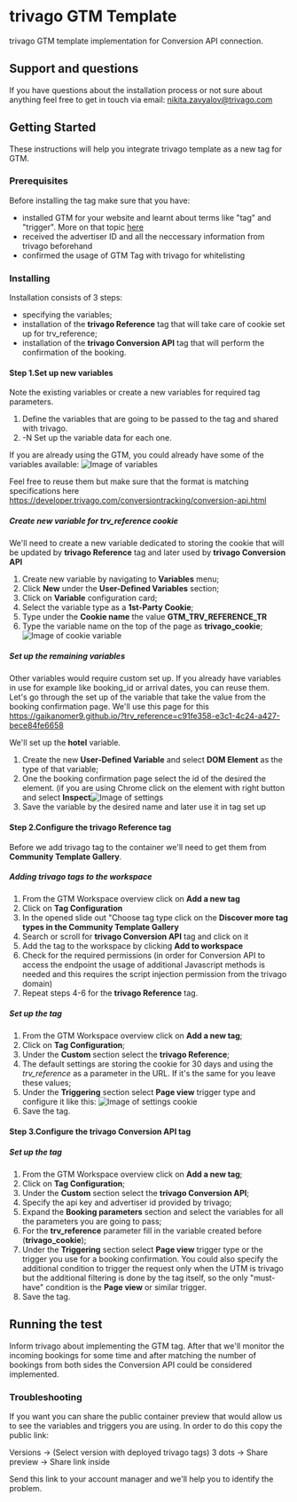 # trivago GTM Template

trivago GTM template implementation for Conversion API connection.

## Support and questions

If you have questions about the installation process or not sure about anything feel free to get in touch via email: nikita.zavyalov@trivago.com

## Getting Started

These instructions will help you integrate trivago template as a new tag for GTM.

### Prerequisites

Before installing the tag make sure that you have:

* installed GTM for your website and learnt about terms like "tag" and "trigger". More on that topic [here](https://tagmanager.google.com/#/home)
* received the advertiser ID and all the neccessary information from trivago beforehand
* confirmed the usage of GTM Tag with trivago for whitelisting

### Installing

Installation consists of 3 steps:
* specifying the variables;
* installation of the **trivago Reference** tag that will take care of cookie set up for trv_reference;
* installation of the **trivago Conversion API** tag that will perform the confirmation of the booking.

#### Step 1.Set up new variables

Note the existing variables or create a new variables for required tag parameters.

1. Define the variables that are going to be passed to the tag and shared with trivago.
2. -N Set up the variable data for each one.

If you are already using the GTM, you could already have some of the variables available:
![Image of variables](https://raw.githubusercontent.com/Gaikanomer9/trivago_scripts/master/variables.png)

Feel free to reuse them but make sure that the format is matching specifications here https://developer.trivago.com/conversiontracking/conversion-api.html

##### Create new variable for trv_reference cookie

We'll need to create a new variable dedicated to storing the cookie that will be updated by **trivago Reference** tag and later used by **trivago Conversion API**

1. Create new variable by navigating to **Variables** menu;
2. Click **New** under the **User-Defined Variables** section;
3. Click on **Variable** configuration card;
4. Select the variable type as a **1st-Party Cookie**;
5. Type under the **Cookie name** the value **GTM_TRV_REFERENCE_TR** 
6. Type the variable name on the top of the page as **trivago_cookie**;
![Image of cookie variable](https://raw.githubusercontent.com/Gaikanomer9/trivago_scripts/master/trivago_cookie.png)


##### Set up the remaining variables

Other variables would require custom set up. If you already have variables in use for example like booking_id or arrival dates, you can reuse them. 
Let's go through the set up of the variable that take the value from the booking confirmation page. We'll use this page for this https://gaikanomer9.github.io/?trv_reference=c91fe358-e3c1-4c24-a427-bece84fe6658

We'll set up the **hotel** variable.

1. Create the new **User-Defined Variable** and select **DOM Element** as the type of that variable;
2. One the booking confirmation page select the id of the desired the element. (if you are using Chrome click on the element with right button and select **Inspect**![Image of settings](https://raw.githubusercontent.com/Gaikanomer9/trivago_scripts/master/id.png)
3. Save the variable by the desired name and later use it in tag set up

#### Step 2.Configure the trivago Reference tag

Before we add trivago tag to the container we'll need to get them from **Community Template Gallery**.

##### Adding trivago tags to the workspace

1. From the GTM Workspace overview click on **Add a new tag**
2. Click on **Tag Configuration**
3. In the opened slide out "Choose tag type click on the **Discover more tag types in the Community Template Gallery**
4. Search or scroll for **trivago Conversion API** tag and click on it
5. Add the tag to the workspace by clicking **Add to workspace**
6. Check for the required permissions (in order for Conversion API to access the endpoint the usage of additional Javascript methods is needed and this requires the script injection permission from the trivago domain)
7. Repeat steps 4-6 for the **trivago Reference** tag.

##### Set up the tag

1. From the GTM Workspace overview click on **Add a new tag**;
2. Click on **Tag Configuration**;
3. Under the **Custom** section select the **trivago Reference**;
4. The default settings are storing the cookie for 30 days and using the *trv_reference* as a parameter in the URL. If it's the same for you leave these values;
5. Under the **Triggering** section select **Page view** trigger type and configure it like this:
![Image of settings cookie](https://raw.githubusercontent.com/Gaikanomer9/trivago_scripts/master/settings.png)
6. Save the tag.

#### Step 3.Configure the trivago Conversion API tag

##### Set up the tag

1. From the GTM Workspace overview click on **Add a new tag**;
2. Click on **Tag Configuration**;
3. Under the **Custom** section select the **trivago Conversion API**;
4. Specify the api key and advertiser id provided by trivago;
5. Expand the **Booking parameters** section and select the variables for all the parameters you are going to pass;
6. For the **trv_reference** parameter fill in the variable created before (**trivago_cookie**);
7. Under the **Triggering** section select **Page view** trigger type or the trigger you use for a booking confirmation. You could also specify the additional condition to trigger the request only when the UTM is trivago but the additional filtering is done by the tag itself, so the only "must-have" condition is the **Page view** or similar trigger. 
8. Save the tag.

## Running the test

Inform trivago about implementing the GTM tag. After that we'll monitor the incoming bookings for some time and after matching the number of bookings from both sides the Conversion API could be considered implemented.

### Troubleshooting

If you want you can share the public container preview that would allow us to see the variables and triggers you are using. In order to do this copy the public link:

Versions -> (Select version with deployed trivago tags) 3 dots -> Share preview -> Share link inside

Send this link to your account manager and we'll help you to identify the problem.
